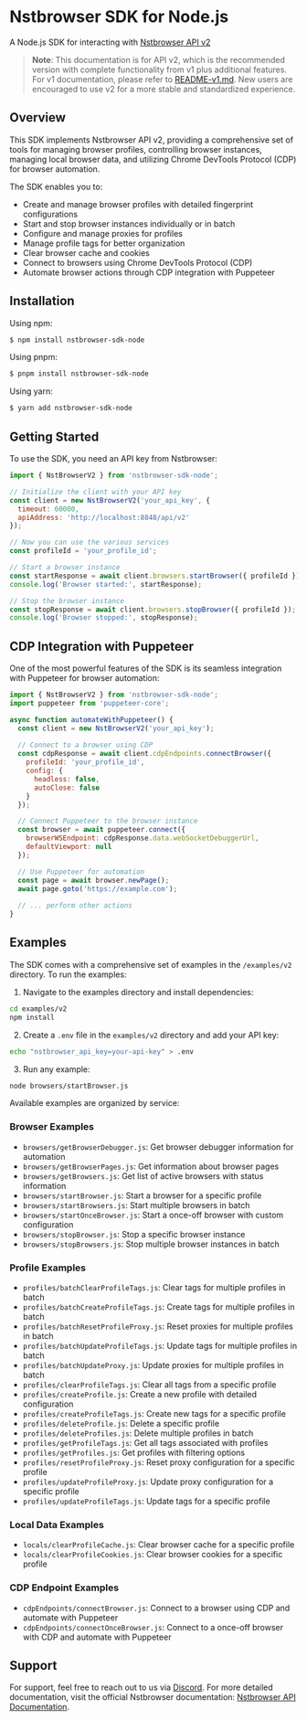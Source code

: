 # Nstbrowser SDK for Node.js

A Node.js SDK for interacting with [Nstbrowser API v2](https://apidocs.nstbrowser.io/)

> **Note**: This documentation is for API v2, which is the recommended version with complete functionality from v1 plus additional features. For v1 documentation, please refer to [README-v1.md](./README-v1.md). New users are encouraged to use v2 for a more stable and standardized experience.

## Overview

This SDK implements Nstbrowser API v2, providing a comprehensive set of tools for managing browser profiles, controlling browser instances, managing local browser data, and utilizing Chrome DevTools Protocol (CDP) for browser automation.

The SDK enables you to:
- Create and manage browser profiles with detailed fingerprint configurations
- Start and stop browser instances individually or in batch
- Configure and manage proxies for profiles
- Manage profile tags for better organization
- Clear browser cache and cookies
- Connect to browsers using Chrome DevTools Protocol (CDP)
- Automate browser actions through CDP integration with Puppeteer

## Installation

Using npm:

```bash
$ npm install nstbrowser-sdk-node
```

Using pnpm:

```bash
$ pnpm install nstbrowser-sdk-node
```

Using yarn:

```bash
$ yarn add nstbrowser-sdk-node
```

## Getting Started

To use the SDK, you need an API key from Nstbrowser:

```javascript
import { NstBrowserV2 } from 'nstbrowser-sdk-node';

// Initialize the client with your API key
const client = new NstBrowserV2('your_api_key', {
  timeout: 60000,
  apiAddress: 'http://localhost:8848/api/v2'
});

// Now you can use the various services
const profileId = 'your_profile_id';

// Start a browser instance
const startResponse = await client.browsers.startBrowser({ profileId });
console.log('Browser started:', startResponse);

// Stop the browser instance
const stopResponse = await client.browsers.stopBrowser({ profileId });
console.log('Browser stopped:', stopResponse);
```

## CDP Integration with Puppeteer

One of the most powerful features of the SDK is its seamless integration with Puppeteer for browser automation:

```javascript
import { NstBrowserV2 } from 'nstbrowser-sdk-node';
import puppeteer from 'puppeteer-core';

async function automateWithPuppeteer() {
  const client = new NstBrowserV2('your_api_key');
  
  // Connect to a browser using CDP
  const cdpResponse = await client.cdpEndpoints.connectBrowser({
    profileId: 'your_profile_id',
    config: {
      headless: false,
      autoClose: false
    }
  });

  // Connect Puppeteer to the browser instance
  const browser = await puppeteer.connect({
    browserWSEndpoint: cdpResponse.data.webSocketDebuggerUrl,
    defaultViewport: null
  });

  // Use Puppeteer for automation
  const page = await browser.newPage();
  await page.goto('https://example.com');
  
  // ... perform other actions
}
```

## Examples

The SDK comes with a comprehensive set of examples in the `/examples/v2` directory. To run the examples:

1. Navigate to the examples directory and install dependencies:
```bash
cd examples/v2
npm install
```

2. Create a `.env` file in the `examples/v2` directory and add your API key:
```bash
echo "nstbrowser_api_key=your-api-key" > .env
```

3. Run any example:
```bash
node browsers/startBrowser.js
```

Available examples are organized by service:

### Browser Examples
- `browsers/getBrowserDebugger.js`: Get browser debugger information for automation
- `browsers/getBrowserPages.js`: Get information about browser pages
- `browsers/getBrowsers.js`: Get list of active browsers with status information
- `browsers/startBrowser.js`: Start a browser for a specific profile
- `browsers/startBrowsers.js`: Start multiple browsers in batch
- `browsers/startOnceBrowser.js`: Start a once-off browser with custom configuration
- `browsers/stopBrowser.js`: Stop a specific browser instance
- `browsers/stopBrowsers.js`: Stop multiple browser instances in batch

### Profile Examples
- `profiles/batchClearProfileTags.js`: Clear tags for multiple profiles in batch
- `profiles/batchCreateProfileTags.js`: Create tags for multiple profiles in batch
- `profiles/batchResetProfileProxy.js`: Reset proxies for multiple profiles in batch
- `profiles/batchUpdateProfileTags.js`: Update tags for multiple profiles in batch
- `profiles/batchUpdateProxy.js`: Update proxies for multiple profiles in batch
- `profiles/clearProfileTags.js`: Clear all tags from a specific profile
- `profiles/createProfile.js`: Create a new profile with detailed configuration
- `profiles/createProfileTags.js`: Create new tags for a specific profile
- `profiles/deleteProfile.js`: Delete a specific profile
- `profiles/deleteProfiles.js`: Delete multiple profiles in batch
- `profiles/getProfileTags.js`: Get all tags associated with profiles
- `profiles/getProfiles.js`: Get profiles with filtering options
- `profiles/resetProfileProxy.js`: Reset proxy configuration for a specific profile
- `profiles/updateProfileProxy.js`: Update proxy configuration for a specific profile
- `profiles/updateProfileTags.js`: Update tags for a specific profile

### Local Data Examples
- `locals/clearProfileCache.js`: Clear browser cache for a specific profile
- `locals/clearProfileCookies.js`: Clear browser cookies for a specific profile

### CDP Endpoint Examples
- `cdpEndpoints/connectBrowser.js`: Connect to a browser using CDP and automate with Puppeteer
- `cdpEndpoints/connectOnceBrowser.js`: Connect to a once-off browser with CDP and automate with Puppeteer

## Support

For support, feel free to reach out to us via [Discord](https://api.nstbrowser.io/api/v1/links/discord). For more detailed documentation, visit the official Nstbrowser documentation: [Nstbrowser API Documentation](https://apidocs.nstbrowser.io).
